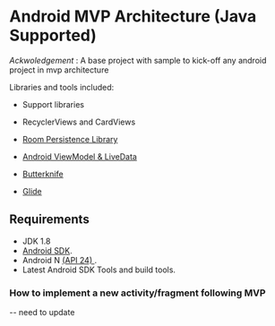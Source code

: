 # Android MVP Architecture (Java Supported)

*Ackwoledgement* : A base project with sample to kick-off any android project in mvp architecture

Libraries and tools included:

- Support libraries
- RecyclerViews and CardViews 

- [Room Persistence Library](https://developer.android.com/topic/libraries/architecture/room.html)
- [Android ViewModel & LiveData](https://developer.android.com/topic/libraries/architecture/adding-components.html)
- [Butterknife](https://github.com/JakeWharton/butterknife)
- [Glide](https://github.com/bumptech/glide)


## Requirements

- JDK 1.8
- [Android SDK](http://developer.android.com/sdk/index.html).
- Android N [(API 24) ](http://developer.android.com/tools/revisions/platforms.html).
- Latest Android SDK Tools and build tools.

### How to implement a new activity/fragment following MVP

-- need to update